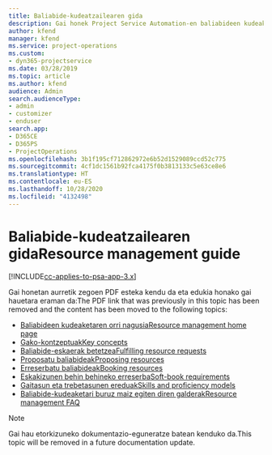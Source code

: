 ```yaml
---
title: Baliabide-kudeatzailearen gida
description: Gai honek Project Service Automation-en baliabideen kudeaketari buruzko informazioa lortzeko esteka eskaintzen du.
author: kfend
manager: kfend
ms.service: project-operations
ms.custom:
- dyn365-projectservice
ms.date: 03/28/2019
ms.topic: article
ms.author: kfend
audience: Admin
search.audienceType:
- admin
- customizer
- enduser
search.app:
- D365CE
- D365PS
- ProjectOperations
ms.openlocfilehash: 3b1f195cf712862972e6b52d1529089ccd52c775
ms.sourcegitcommit: 4cf1dc1561b92fca4175f0b3813133c5e63ce8e6
ms.translationtype: HT
ms.contentlocale: eu-ES
ms.lasthandoff: 10/28/2020
ms.locfileid: "4132498"
---
```

# <a name="resource-management-guide"></a><span data-ttu-id="604d1-103">Baliabide-kudeatzailearen gida</span><span class="sxs-lookup"><span data-stu-id="604d1-103">Resource management guide</span></span>

[!INCLUDE[cc-applies-to-psa-app-3.x](../../includes/cc-applies-to-psa-app-3x.md)]

<span data-ttu-id="604d1-104">Gai honetan aurretik zegoen PDF esteka kendu da eta edukia honako gai hauetara eraman da:</span><span class="sxs-lookup"><span data-stu-id="604d1-104">The PDF link that was previously in this topic has been removed and the content has been moved to the following topics:</span></span>

- [<span data-ttu-id="604d1-105">Baliabideen kudeaketaren orri nagusia</span><span class="sxs-lookup"><span data-stu-id="604d1-105">Resource management home page</span></span>](../resource-management-home-page.md)
- [<span data-ttu-id="604d1-106">Gako-kontzeptuak</span><span class="sxs-lookup"><span data-stu-id="604d1-106">Key concepts</span></span>](../reports-key-concepts.md)
- [<span data-ttu-id="604d1-107">Baliabide-eskaerak betetzea</span><span class="sxs-lookup"><span data-stu-id="604d1-107">Fulfilling resource requests</span></span>](../resource-management-fulfill-requests.md)
- [<span data-ttu-id="604d1-108">Proposatu baliabideak</span><span class="sxs-lookup"><span data-stu-id="604d1-108">Proposing resources</span></span>](../resource-management-propose-resources.md)
- [<span data-ttu-id="604d1-109">Erreserbatu baliabideak</span><span class="sxs-lookup"><span data-stu-id="604d1-109">Booking resources</span></span>](../resource-management-book-resources-scheduleboard.md)
- [<span data-ttu-id="604d1-110">Eskakizunen behin behineko erreserba</span><span class="sxs-lookup"><span data-stu-id="604d1-110">Soft-book requirements</span></span>](../resource-management-softbook-requirements.md)
- [<span data-ttu-id="604d1-111">Gaitasun eta trebetasunen ereduak</span><span class="sxs-lookup"><span data-stu-id="604d1-111">Skills and proficiency models</span></span>](../resource-management-skills-proficiency.md)
- [<span data-ttu-id="604d1-112">Baliabide-kudeaketari buruz maiz egiten diren galderak</span><span class="sxs-lookup"><span data-stu-id="604d1-112">Resource management FAQ</span></span>](../resource-management-faq.md)

> [!NOTE]
> <span data-ttu-id="604d1-113">Gai hau etorkizuneko dokumentazio-eguneratze batean kenduko da.</span><span class="sxs-lookup"><span data-stu-id="604d1-113">This topic will be removed in a future documentation update.</span></span> 
